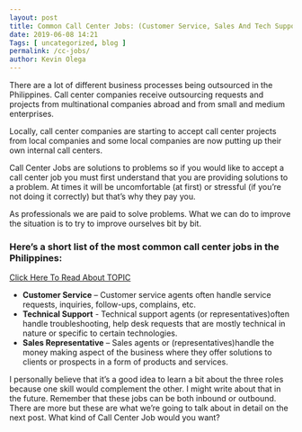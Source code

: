 ```yaml
--- 
layout: post 
title: Common Call Center Jobs: (Customer Service, Sales And Tech Support)
date: 2019-06-08 14:21
Tags: [ uncategorized, blog ]
permalink: /cc-jobs/ 
author: Kevin Olega 
--- 
```

There are a lot of different business processes being outsourced in the Philippines. Call center companies receive outsourcing requests and projects from multinational companies abroad and from small and medium enterprises.

Locally, call center companies are starting to accept call center projects from local companies and some local companies are now putting up their own internal call centers.

Call Center Jobs are solutions to problems so if you would like to accept a call center job you must first understand that you are providing solutions to a problem. At times it will be uncomfortable (at first) or stressful (if you’re not doing it correctly) but that’s why they pay you.

As professionals we are paid to solve problems. What we can do to improve the situation is to try to improve ourselves bit by bit.

### Here’s a short list of the most common call center jobs in the Philippines:
[Click Here To Read About TOPIC]()
-   **Customer Service** – Customer service agents often handle service requests, inquiries, follow-ups, complains, etc.
-   **Technical Support** - Technical support agents (or representatives)often handle troubleshooting, help desk requests that are mostly technical in nature or specific to certain technologies.
-   **Sales Representative** – Sales agents or (representatives)handle the money making aspect of the business where they offer solutions to clients or prospects in a form of products and services.

I personally believe that it’s a good idea to learn a bit about the three roles because one skill would complement the other. I might write about that in the future. Remember that these jobs can be both inbound or outbound. There are more but these are what we’re going to talk about in detail on the next post. What kind of Call Center Job would you want?
